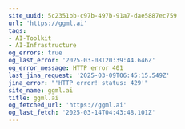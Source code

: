 ```yaml
---
site_uuid: 5c2351bb-c97b-497b-91a7-dae5887ec759
url: 'https://ggml.ai'
tags:
- AI-Toolkit
- AI-Infrastructure
og_errors: true
og_last_error: '2025-03-08T20:39:44.646Z'
og_error_message: HTTP error 401
last_jina_request: '2025-03-09T06:45:15.549Z'
jina_error: "'HTTP error! status: 429'"
site_name: ggml.ai
title: ggml.ai
og_fetched_url: 'https://ggml.ai'
og_last_fetch: '2025-03-14T04:43:48.101Z'
---
```


